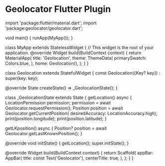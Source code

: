 # Geolocator Flutter Plugin


import 'package:flutter/material.dart';
import 'package:geolocator/geolocator.dart';

void main() {
  runApp(MyApp());
}

class MyApp extends StatelessWidget {
  // This widget is the root of your application.
  @override
  Widget build(BuildContext context) {
    return MaterialApp(
      title: 'Geolocation',
      theme: ThemeData(
        primarySwatch: Colors.blue,
      ),
      home: Geolocation(),
    );
  }
}

class Geolocation extends StatefulWidget {
  const Geolocation({Key? key}) : super(key: key);

  @override
  State<Geolocation> createState() => _GeolocationState();
}

class _GeolocationState extends State<Geolocation> {
  getLocation() async {
    LocationPermission permission;
    permission = await Geolocator.requestPermission();
    Position position = await Geolocator.getCurrentPosition(
        desiredAccuracy: LocationAccuracy.high);
    print(position.longitude);
    print(position.latitude);
  }

  getLKposition() async {
    Position? position = await Geolocator.getLastKnownPosition();
  }

  @override
  void initState() {
    getLocation();
    super.initState();
  }

  @override
  Widget build(BuildContext context) {
    return Scaffold(
      appBar: AppBar(
        title: const Text('Geolocator'),
        centerTitle: true,
      ),
    );
  }
}

